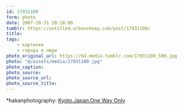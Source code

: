 ```yaml
---
id: 17931100
form: photo
date: 2007-10-31 10:18:00
tumblr: https://untitled.urbansheep.com/post/17931100/
title:
tags:
    - картинки
    - города и люди
photo_original_url: https://64.media.tumblr.com/17931100_500.jpg
photo: "@/assets/media/17931100.jpg"
photo_caption:
photo_source:
photo_source_url:
photo_source_title:
---
```


<p>*hakanphotography: <a href="http://hakanphotography.deviantart.com/art/Kyoto-Japan-One-Way-Only-14355745">Kyoto.Japan.One Way Only</a></p>
